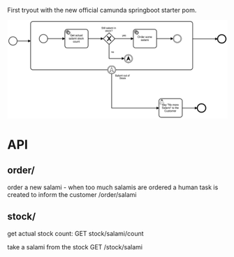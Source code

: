 First tryout with the new official camunda springboot starter pom.

![ordersalamiprocess](orderprocess.png)


# API

## order/
order a new salami - when too much salamis are ordered a human task is created to inform the customer
/order/salami

## stock/

get actual stock count:
GET stock/salami/count

take a salami from the stock
GET /stock/salami

